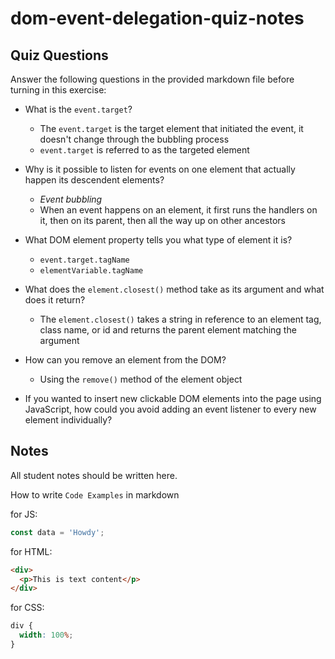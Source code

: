 # dom-event-delegation-quiz-notes

## Quiz Questions

Answer the following questions in the provided markdown file before turning in this exercise:

- What is the `event.target`?

  - The `event.target` is the target element that initiated the event, it doesn't change through the bubbling process
  - `event.target` is referred to as the targeted element

- Why is it possible to listen for events on one element that actually happen its descendent elements?

  - _Event bubbling_
  - When an event happens on an element, it first runs the handlers on it, then on its parent, then all the way up on other ancestors

- What DOM element property tells you what type of element it is?

  - `event.target.tagName`
  - `elementVariable.tagName`

- What does the `element.closest()` method take as its argument and what does it return?

  - The `element.closest()` takes a string in reference to an element tag, class name, or id and returns the parent element matching the argument

- How can you remove an element from the DOM?

  - Using the `remove()` method of the element object

- If you wanted to insert new clickable DOM elements into the page using JavaScript, how could you avoid adding an event listener to every new element individually?

## Notes

All student notes should be written here.

How to write `Code Examples` in markdown

for JS:

```javascript
const data = 'Howdy';
```

for HTML:

```html
<div>
  <p>This is text content</p>
</div>
```

for CSS:

```css
div {
  width: 100%;
}
```
